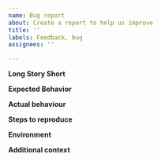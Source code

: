 ```yaml
---
name: Bug report
about: Create a report to help us improve
title: ''
labels: Feedback, bug
assignees: ''

---
```


**Long Story Short**
<!-- describe your review or bug you found -->

**Expected Behavior**
<!-- What you expected to happen -->

**Actual behaviour**
<!-- What actually happened -->

**Steps to reproduce**
<!-- What you were doing when the bug occurred so that we can verify it on our own -->

**Environment**
<!-- What browser you were using and any relevant extensions -->

**Additional context**
<!-- Add any other context about the problem here  -->

